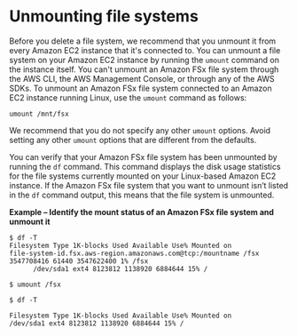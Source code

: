 # Unmounting file systems<a name="unmounting-fs"></a>

Before you delete a file system, we recommend that you unmount it from every Amazon EC2 instance that it's connected to\. You can unmount a file system on your Amazon EC2 instance by running the `umount` command on the instance itself\. You can't unmount an Amazon FSx file system through the AWS CLI, the AWS Management Console, or through any of the AWS SDKs\. To unmount an Amazon FSx file system connected to an Amazon EC2 instance running Linux, use the `umount` command as follows:

```
umount /mnt/fsx 
```

We recommend that you do not specify any other `umount` options\. Avoid setting any other `umount` options that are different from the defaults\.

You can verify that your Amazon FSx file system has been unmounted by running the `df` command\. This command displays the disk usage statistics for the file systems currently mounted on your Linux\-based Amazon EC2 instance\. If the Amazon FSx file system that you want to unmount isn’t listed in the `df` command output, this means that the file system is unmounted\.

**Example – Identify the mount status of an Amazon FSx file system and unmount it**  

```
$ df -T
Filesystem Type 1K-blocks Used Available Use% Mounted on 
file-system-id.fsx.aws-region.amazonaws.com@tcp:/mountname /fsx 3547708416 61440 3547622400 1% /fsx
      /dev/sda1 ext4 8123812 1138920 6884644 15% /
```

```
$ umount /fsx
```

```
$ df -T 
```

```
Filesystem Type 1K-blocks Used Available Use% Mounted on 
/dev/sda1 ext4 8123812 1138920 6884644 15% /
```